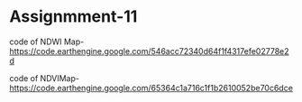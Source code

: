 # Assignmment-11
code of NDWI Map-https://code.earthengine.google.com/546acc72340d64f1f4317efe02778e2d

code of NDVIMap-https://code.earthengine.google.com/65364c1a716c1f1b2610052be70c6dce
